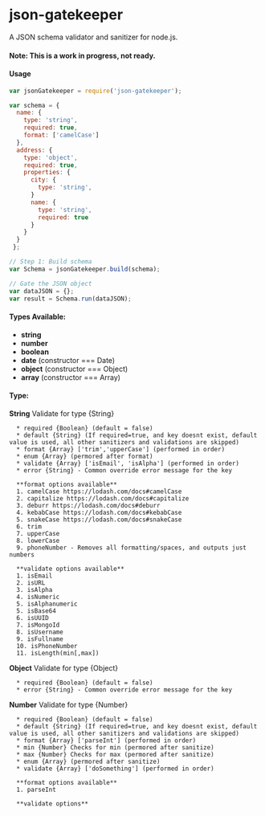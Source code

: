 json-gatekeeper
========

A JSON schema validator and sanitizer for node.js.

#### Note: This is a work in progress, not ready.

#### Usage
```js
var jsonGatekeeper = require('json-gatekeeper');

var schema = {
  name: {
    type: 'string',
    required: true,
    format: ['camelCase']
  },
  address: {
    type: 'object',
    required: true,
    properties: {
      city: {
        type: 'string',
      }
      name: {
        type: 'string',
        required: true
      }
    }
  }
 };

// Step 1: Build schema
var Schema = jsonGatekeeper.build(schema);

// Gate the JSON object
var dataJSON = {};
var result = Schema.run(dataJSON);
```

#### Types Available:
* __string__
* __number__
* __boolean__
* __date__ (constructor === Date)
* __object__ (constructor === Object)
* __array__ (constructor === Array)


#### Type:
**String** Validate for type {String}
```
  * required {Boolean} (default = false)
  * default {String} (If required=true, and key doesnt exist, default value is used, all other sanitizers and validations are skipped)
  * format {Array} ['trim','upperCase'] (performed in order)
  * enum {Array} (permored after format)
  * validate {Array} ['isEmail', 'isAlpha'] (performed in order)
  * error {String} - Common override error message for the key

  **format options available**
  1. camelCase https://lodash.com/docs#camelCase
  2. capitalize https://lodash.com/docs#capitalize
  3. deburr https://lodash.com/docs#deburr
  4. kebabCase https://lodash.com/docs#kebabCase
  5. snakeCase https://lodash.com/docs#snakeCase
  6. trim
  7. upperCase
  8. lowerCase
  9. phoneNumber - Removes all formatting/spaces, and outputs just numbers

  **validate options available**
  1. isEmail
  2. isURL
  3. isAlpha
  4. isNumeric
  5. isAlphanumeric
  5. isBase64
  6. isUUID
  7. isMongoId
  8. isUsername
  9. isFullname
  10. isPhoneNumber
  11. isLength(min[,max])
```

**Object** Validate for type {Object}
```
  * required {Boolean} (default = false)
  * error {String} - Common override error message for the key
```

**Number** Validate for type {Number}
```
  * required {Boolean} (default = false)
  * default {String} (If required=true, and key doesnt exist, default value is used, all other sanitizers and validations are skipped)
  * format {Array} ['parseInt'] (performed in order)
  * min {Number} Checks for min (permored after sanitize)
  * max {Number} Checks for max (permored after sanitize)
  * enum {Array} (permored after sanitize)
  * validate {Array} ['doSomething'] (performed in order)

  **format options available**
  1. parseInt

  **validate options**
```

